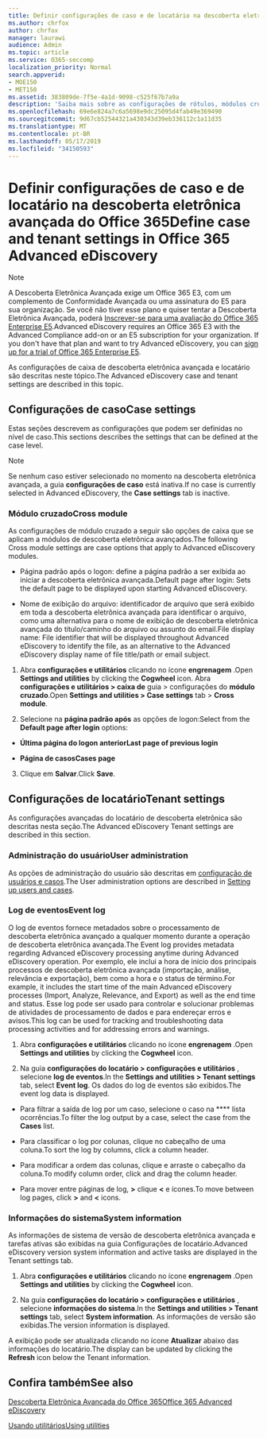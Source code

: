 ```yaml
---
title: Definir configurações de caso e de locatário na descoberta eletrônica avançada do Office 365
ms.author: chrfox
author: chrfox
manager: laurawi
audience: Admin
ms.topic: article
ms.service: O365-seccomp
localization_priority: Normal
search.appverid:
- MOE150
- MET150
ms.assetid: 383809de-7f5e-4a1d-9098-c525f67b7a9a
description: 'Saiba mais sobre as configurações de rótulos, módulos cruzados e locatários que você pode definir no nível do caso na descoberta eletrônica avançada do Office 365.  '
ms.openlocfilehash: 69e6e824a7c6a5698e9dc25095d4fab49e369490
ms.sourcegitcommit: 9d67cb52544321a430343d39eb336112c1a11d35
ms.translationtype: MT
ms.contentlocale: pt-BR
ms.lasthandoff: 05/17/2019
ms.locfileid: "34150593"
---
```

# <a name="define-case-and-tenant-settings-in-office-365-advanced-ediscovery"></a><span data-ttu-id="823c5-103">Definir configurações de caso e de locatário na descoberta eletrônica avançada do Office 365</span><span class="sxs-lookup"><span data-stu-id="823c5-103">Define case and tenant settings in Office 365 Advanced eDiscovery</span></span>

> [!NOTE]
> <span data-ttu-id="823c5-p101">A Descoberta Eletrônica Avançada exige um Office 365 E3, com um complemento de Conformidade Avançada ou uma assinatura do E5 para sua organização. Se você não tiver esse plano e quiser tentar a Descoberta Eletrônica Avançada, poderá [Inscrever-se para uma avaliação do Office 365 Enterprise E5](https://go.microsoft.com/fwlink/p/?LinkID=698279).</span><span class="sxs-lookup"><span data-stu-id="823c5-p101">Advanced eDiscovery requires an Office 365 E3 with the Advanced Compliance add-on or an E5 subscription for your organization. If you don't have that plan and want to try Advanced eDiscovery, you can [sign up for a trial of Office 365 Enterprise E5](https://go.microsoft.com/fwlink/p/?LinkID=698279).</span></span> 
  
<span data-ttu-id="823c5-106">As configurações de caixa de descoberta eletrônica avançada e locatário são descritas neste tópico.</span><span class="sxs-lookup"><span data-stu-id="823c5-106">The Advanced eDiscovery case and tenant settings are described in this topic.</span></span>
  
## <a name="case-settings"></a><span data-ttu-id="823c5-107">Configurações de caso</span><span class="sxs-lookup"><span data-stu-id="823c5-107">Case settings</span></span>

<span data-ttu-id="823c5-108">Estas seções descrevem as configurações que podem ser definidas no nível de caso.</span><span class="sxs-lookup"><span data-stu-id="823c5-108">This sections describes the settings that can be defined at the case level.</span></span>
  
> [!NOTE]
> <span data-ttu-id="823c5-109">Se nenhum caso estiver selecionado no momento na descoberta eletrônica avançada, a guia **configurações de caso** está inativa.</span><span class="sxs-lookup"><span data-stu-id="823c5-109">If no case is currently selected in Advanced eDiscovery, the **Case settings** tab is inactive.</span></span> 
  
### <a name="cross-module"></a><span data-ttu-id="823c5-110">Módulo cruzado</span><span class="sxs-lookup"><span data-stu-id="823c5-110">Cross module</span></span>

<span data-ttu-id="823c5-111">As configurações de módulo cruzado a seguir são opções de caixa que se aplicam a módulos de descoberta eletrônica avançados.</span><span class="sxs-lookup"><span data-stu-id="823c5-111">The following Cross module settings are case options that apply to Advanced eDiscovery modules.</span></span>
  
- <span data-ttu-id="823c5-112">Página padrão após o logon: define a página padrão a ser exibida ao iniciar a descoberta eletrônica avançada.</span><span class="sxs-lookup"><span data-stu-id="823c5-112">Default page after login: Sets the default page to be displayed upon starting Advanced eDiscovery.</span></span>
    
- <span data-ttu-id="823c5-113">Nome de exibição do arquivo: identificador de arquivo que será exibido em toda a descoberta eletrônica avançada para identificar o arquivo, como uma alternativa para o nome de exibição de descoberta eletrônica avançada do título/caminho do arquivo ou assunto do email.</span><span class="sxs-lookup"><span data-stu-id="823c5-113">File display name: File identifier that will be displayed throughout Advanced eDiscovery to identify the file, as an alternative to the Advanced eDiscovery display name of file title/path or email subject.</span></span>
    
1. <span data-ttu-id="823c5-114">Abra **configurações e utilitários** clicando no ícone **engrenagem** .</span><span class="sxs-lookup"><span data-stu-id="823c5-114">Open **Settings and utilities** by clicking the **Cogwheel** icon.</span></span> <span data-ttu-id="823c5-115">Abra **configurações e utilitários \> caixa de** guia \> configurações do **módulo cruzado**.</span><span class="sxs-lookup"><span data-stu-id="823c5-115">Open **Settings and utilities \> Case settings** tab \> **Cross module**.</span></span> 
    
2. <span data-ttu-id="823c5-116">Selecione na **página padrão após** as opções de logon:</span><span class="sxs-lookup"><span data-stu-id="823c5-116">Select from the **Default page after login** options:</span></span> 
    
  - <span data-ttu-id="823c5-117">**Última página do logon anterior**</span><span class="sxs-lookup"><span data-stu-id="823c5-117">**Last page of previous login**</span></span>
    
  - <span data-ttu-id="823c5-118">**Página de casos**</span><span class="sxs-lookup"><span data-stu-id="823c5-118">**Cases page**</span></span>
    
3. <span data-ttu-id="823c5-119">Clique em **Salvar**.</span><span class="sxs-lookup"><span data-stu-id="823c5-119">Click **Save**.</span></span>
    
## <a name="tenant-settings"></a><span data-ttu-id="823c5-120">Configurações de locatário</span><span class="sxs-lookup"><span data-stu-id="823c5-120">Tenant settings</span></span>

<span data-ttu-id="823c5-121">As configurações avançadas do locatário de descoberta eletrônica são descritas nesta seção.</span><span class="sxs-lookup"><span data-stu-id="823c5-121">The Advanced eDiscovery Tenant settings are described in this section.</span></span>
  
### <a name="user-administration"></a><span data-ttu-id="823c5-122">Administração do usuário</span><span class="sxs-lookup"><span data-stu-id="823c5-122">User administration</span></span>

<span data-ttu-id="823c5-123">As opções de administração do usuário são descritas em [configuração de usuários e casos](set-up-users-and-cases-in-advanced-ediscovery.md).</span><span class="sxs-lookup"><span data-stu-id="823c5-123">The User administration options are described in [Setting up users and cases](set-up-users-and-cases-in-advanced-ediscovery.md).</span></span>
  
### <a name="event-log"></a><span data-ttu-id="823c5-124">Log de eventos</span><span class="sxs-lookup"><span data-stu-id="823c5-124">Event log</span></span>

<span data-ttu-id="823c5-125">O log de eventos fornece metadados sobre o processamento de descoberta eletrônica avançado a qualquer momento durante a operação de descoberta eletrônica avançada.</span><span class="sxs-lookup"><span data-stu-id="823c5-125">The Event log provides metadata regarding Advanced eDiscovery processing anytime during Advanced eDiscovery operation.</span></span> <span data-ttu-id="823c5-126">Por exemplo, ele inclui a hora de início dos principais processos de descoberta eletrônica avançada (importação, análise, relevância e exportação), bem como a hora e o status de término.</span><span class="sxs-lookup"><span data-stu-id="823c5-126">For example, it includes the start time of the main Advanced eDiscovery processes (Import, Analyze, Relevance, and Export) as well as the end time and status.</span></span> <span data-ttu-id="823c5-127">Esse log pode ser usado para controlar e solucionar problemas de atividades de processamento de dados e para endereçar erros e avisos.</span><span class="sxs-lookup"><span data-stu-id="823c5-127">This log can be used for tracking and troubleshooting data processing activities and for addressing errors and warnings.</span></span>
  
1. <span data-ttu-id="823c5-128">Abra **configurações e utilitários** clicando no ícone **engrenagem** .</span><span class="sxs-lookup"><span data-stu-id="823c5-128">Open **Settings and utilities** by clicking the **Cogwheel** icon.</span></span> 
    
2. <span data-ttu-id="823c5-129">Na guia **configurações do locatário \> configurações e utilitários** , selecione **log de eventos**.</span><span class="sxs-lookup"><span data-stu-id="823c5-129">In the **Settings and utilities \> Tenant settings** tab, select **Event log**.</span></span> <span data-ttu-id="823c5-130">Os dados do log de eventos são exibidos.</span><span class="sxs-lookup"><span data-stu-id="823c5-130">The event log data is displayed.</span></span>
    
  - <span data-ttu-id="823c5-131">Para filtrar a saída de log por um caso, selecione o caso na \*\*\*\* lista ocorrências.</span><span class="sxs-lookup"><span data-stu-id="823c5-131">To filter the log output by a case, select the case from the **Cases** list.</span></span> 
    
  - <span data-ttu-id="823c5-132">Para classificar o log por colunas, clique no cabeçalho de uma coluna.</span><span class="sxs-lookup"><span data-stu-id="823c5-132">To sort the log by columns, click a column header.</span></span> 
    
  - <span data-ttu-id="823c5-133">Para modificar a ordem das colunas, clique e arraste o cabeçalho da coluna.</span><span class="sxs-lookup"><span data-stu-id="823c5-133">To modify column order, click and drag the column header.</span></span>
    
  - <span data-ttu-id="823c5-134">Para mover entre páginas de log, **\>** clique **\<** e ícones.</span><span class="sxs-lookup"><span data-stu-id="823c5-134">To move between log pages, click **\>** and **\<** icons.</span></span> 
    
### <a name="system-information"></a><span data-ttu-id="823c5-135">Informações do sistema</span><span class="sxs-lookup"><span data-stu-id="823c5-135">System information</span></span>

<span data-ttu-id="823c5-136">As informações de sistema de versão de descoberta eletrônica avançada e tarefas ativas são exibidas na guia Configurações de locatário.</span><span class="sxs-lookup"><span data-stu-id="823c5-136">Advanced eDiscovery version system information and active tasks are displayed in the Tenant settings tab.</span></span>
  
1. <span data-ttu-id="823c5-137">Abra **configurações e utilitários** clicando no ícone **engrenagem** .</span><span class="sxs-lookup"><span data-stu-id="823c5-137">Open **Settings and utilities** by clicking the **Cogwheel** icon.</span></span> 
    
2. <span data-ttu-id="823c5-138">Na guia **configurações do locatário \> configurações e utilitários** , selecione **informações do sistema**.</span><span class="sxs-lookup"><span data-stu-id="823c5-138">In the **Settings and utilities \> Tenant settings** tab, select **System information**.</span></span> <span data-ttu-id="823c5-139">As informações de versão são exibidas.</span><span class="sxs-lookup"><span data-stu-id="823c5-139">The version information is displayed.</span></span>
    
<span data-ttu-id="823c5-140">A exibição pode ser atualizada clicando no ícone **Atualizar** abaixo das informações do locatário.</span><span class="sxs-lookup"><span data-stu-id="823c5-140">The display can be updated by clicking the **Refresh** icon below the Tenant information.</span></span> 
  
## <a name="see-also"></a><span data-ttu-id="823c5-141">Confira também</span><span class="sxs-lookup"><span data-stu-id="823c5-141">See also</span></span>

[<span data-ttu-id="823c5-142">Descoberta Eletrônica Avançada do Office 365</span><span class="sxs-lookup"><span data-stu-id="823c5-142">Office 365 Advanced eDiscovery</span></span>](office-365-advanced-ediscovery.md)
  
[<span data-ttu-id="823c5-143">Usando utilitários</span><span class="sxs-lookup"><span data-stu-id="823c5-143">Using utilities</span></span>](use-advanced-ediscovery-utilities.md)

